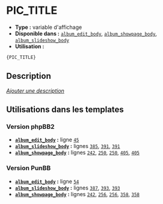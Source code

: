 # PIC_TITLE
* __Type :__ variable d'affichage
* __Disponible dans :__ [`album_edit_body`](../tpl/var/album_edit_body.md#readme), [`album_showpage_body`](../tpl/var/album_showpage_body.md#readme), [`album_slideshow_body`](../tpl/var/album_slideshow_body.md#readme)
* __Utilisation :__

```html
{PIC_TITLE}
```

## Description
[*Ajouter une description*](https://fa-tvars.appspot.com/var/PIC_TITLE)

## Utilisations dans les templates

### Version phpBB2
* __[`album_edit_body`](../tpl/var/album_edit_body.md#readme) :__ ligne [`45`](../tpl/src/subsilver/album_edit_body.tpl#L45)
* __[`album_slideshow_body`](../tpl/var/album_slideshow_body.md#readme) :__ lignes [`385`](../tpl/src/subsilver/album_slideshow_body.tpl#L385), [`391`](../tpl/src/subsilver/album_slideshow_body.tpl#L391), [`391`](../tpl/src/subsilver/album_slideshow_body.tpl#L391)
* __[`album_showpage_body`](../tpl/var/album_showpage_body.md#readme) :__ lignes [`242`](../tpl/src/subsilver/album_showpage_body.tpl#L242), [`250`](../tpl/src/subsilver/album_showpage_body.tpl#L250), [`250`](../tpl/src/subsilver/album_showpage_body.tpl#L250), [`405`](../tpl/src/subsilver/album_showpage_body.tpl#L405), [`405`](../tpl/src/subsilver/album_showpage_body.tpl#L405)

### Version PunBB
* __[`album_edit_body`](../tpl/var/album_edit_body.md#readme) :__ ligne [`54`](../tpl/src/punbb/album_edit_body.tpl#L54)
* __[`album_slideshow_body`](../tpl/var/album_slideshow_body.md#readme) :__ lignes [`387`](../tpl/src/punbb/album_slideshow_body.tpl#L387), [`393`](../tpl/src/punbb/album_slideshow_body.tpl#L393), [`393`](../tpl/src/punbb/album_slideshow_body.tpl#L393)
* __[`album_showpage_body`](../tpl/var/album_showpage_body.md#readme) :__ lignes [`242`](../tpl/src/punbb/album_showpage_body.tpl#L242), [`256`](../tpl/src/punbb/album_showpage_body.tpl#L256), [`256`](../tpl/src/punbb/album_showpage_body.tpl#L256), [`358`](../tpl/src/punbb/album_showpage_body.tpl#L358), [`358`](../tpl/src/punbb/album_showpage_body.tpl#L358)
